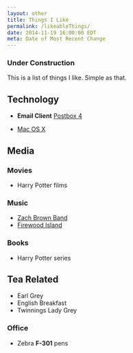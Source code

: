 ```yaml
---
layout: other
title: Things I Like
permalink: /likeableThings/
date: 2014-11-19 16:00:00 EDT 
meta: Date of Most Recent Change
---
```


### **Under Construction**

This is a list of things I like. Simple as that.

## Technology

- **Email Client** [Postbox 4](http://www.postbox-inc.com)

- [Mac OS X](http://www.apple.com/osx/)

## Media

### Movies

- Harry Potter films

### Music

- [Zach Brown Band](http://www.zacbrownband.com/)
- [Firewood Island](http://firewoodisland.com/)

### Books

- Harry Potter series

## Tea Related

- Earl Grey
- English Breakfast
- Twinnings Lady Grey

### Office

- Zebra **F-301** pens